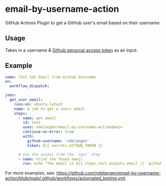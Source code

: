 # email-by-username-action

GitHub Actions Plugin to get a GitHub user's email based on their username

## Usage

Takes in a username & [Github personal access token](https://docs.github.com/en/authentication/keeping-your-account-and-data-secure/creating-a-personal-access-token) as an input.

## Example

```yml
name: Test Get Email from Github Username
on:
  workflow_dispatch:

jobs:
  get_user_email:
    runs-on: ubuntu-latest
    name: A job to get a users email
    steps:
      - name: get email
        id: test
        uses: ndelangen/email-by-username-action@main
        continue-on-error: true
        with:
          github-username: 'ndelangen'
          token: ${{ secrets.GITHUB_TOKEN }}

      # Use the output from the `test` step
      - name: Print the found email
        run: echo "The email is ${{ steps.test.outputs.email || 'github-action@gihub.com' }}"
```

For more examples, see:
https://github.com/ndelangen/email-by-username-action/blob/main/.github/workflows/automated_testing.yml

